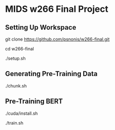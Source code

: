 # MIDS w266 Final Project

## Setting Up Workspace

git clone https://github.com/psnonis/w266-final.git

cd w266-final

./setup.sh

## Generating Pre-Training Data

./chunk.sh

## Pre-Training BERT

./cuda/install.sh

./train.sh
